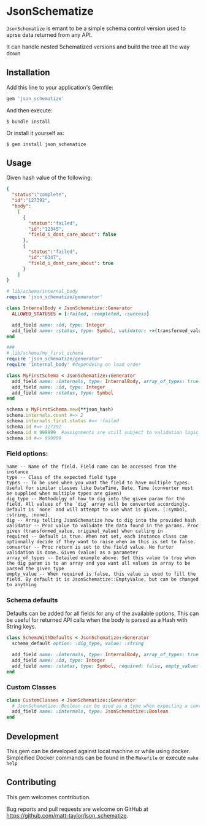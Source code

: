 # JsonSchematize

`JsonSchematize` is emant to be a simple schema control version used to aprse data returned from any API.

It can handle nested Schematized versions and build the tree all the way down

## Installation

Add this line to your application's Gemfile:

```ruby
gem 'json_schematize'
```

And then execute:

    $ bundle install

Or install it yourself as:

    $ gem install json_schematize

## Usage

Given hash value of the following:
```json
{
  "status":"complete",
  "id":"127392",
  "body":
    [
      {
        "status":"failed",
        "id":"12345",
        "field_i_dont_care_about": false
      },
      {
        "status":"failed",
        "id":"6347",
        "field_i_dont_care_about": true
      }
    ]
}
```

```ruby
# lib/schema/internal_body
require 'json_schematize/generator'

class InternalBody < JsonSchematize::Generator
  ALLOWED_STATUSES = [:failed, :completed, :success]

  add_field name: :id, type: Integer
  add_field name: :status, type: Symbol, validator: ->(transformed_value, raw_value) { ALLOWED_STATUSES.include?(transformed_value) }
end

###
# lib/schema/my_first_schema
require 'json_schematize/generator'
require 'internal_body' #dependeing on load order

class MyFirstSchema < JsonSchematize::Generator
  add_field name: :internals, type: InternalBody, array_of_types: true, dig: ["body"]
  add_field name: :id, type: Integer
  add_field name: :status, type: Symbol
end

schema = MyFirstSchema.new(**json_hash)
schema.internals.count #=> 2
schema.internals.first.status #=> :failed
schema.id #=> 127392
schema.id = 999999  #assignments are still subject to validation logic for each field
schema.id #=> 999999
```

### Field options:
```
name -- Name of the field. Field name can be accessed from the instance
type -- Class of the expected field type
types -- To be used when you want the field to have multiple types. Useful for similar classes like DateTime, Date, Time (converter must be supplied when multiple types are given)
dig_type -- Methodolgy of how to dig into the given param for the field. All values of the `dig` array will be converted accordingly. Default is `none` and will attempt to use what is given. [:symbol, :string, :none].
dig -- Array telling JsonSchematize how to dig into the provided hash
validator -- Proc value to validate the data found in the params. Proc given (transformed_value, original_value) when calling in
required -- Default is true. When not set, each instance class can optionally decide if they want to raise when an this is set to false.
converter -- Proc return is set to the field value. No furter validation is done. Given (value) as a parameter
array_of_types -- Detailed example above. Set this value to true when the dig param is to an array and you want all values in array to be parsed the given type
empty_value -- When required is false, this value is used to fill the field. By default it is JsonSchematize::EmptyValue, but can be changed to anything
```

### Schema defaults

Defaults can be added for all fields for any of the available options. This can be useful for returned API calls when the body is parsed as a Hash with String keys.

```ruby
class SchemaWithDefaults < JsonSchematize::Generator
  schema_default option: :dig_type, value: :string

  add_field name: :internals, type: InternalBody, array_of_types: true
  add_field name: :id, type: Integer
  add_field name: :status, type: Symbol, required: false, empty_value: "empty"
end
```

### Custom Classes

```ruby
class CustomClasses < JsonSchematize::Generator
  # JsonSchematize::Boolean can be used as a type when expecting a conversion of possible true or false values converted into a TrueClass or FalseClass
  add_field name: :internals, type: JsonSchematize::Boolean
end
```

## Development

This gem can be developed against local machine or while using docker. Simpleified Docker commands can be found in the `Makefile` or execute `make help`

## Contributing

This gem welcomes contribution.

Bug reports and pull requests are welcome on GitHub at
https://github.com/matt-taylor/json_schematize.


